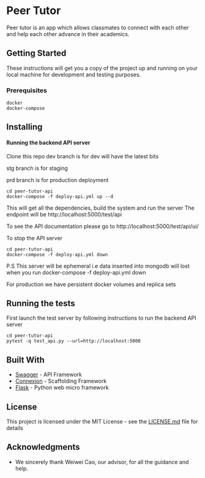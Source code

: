 # Peer Tutor

Peer tutor is an app which allows classmates to connect with each other and help each other advance in their academics.

## Getting Started

These instructions will get you a copy of the project up and running on your local machine for development and testing purposes.

### Prerequisites

```
docker
docker-compose
```

## Installing
#### Running the backend API server
Clone this repo
dev branch is for dev will have the latest bits

stg branch is for staging

prd branch is for production deployment

```
cd peer-tutor-api
docker-compose -f deploy-api.yml up --d
```
This will get all the dependencies, build the system and run the server
The endpoint will be http://localhost:5000/test/api

To see the API documentation please go to
http://localhost:5000/test/api/ui/

To stop the API server
```
cd peer-tutor-api
docker-compose -f deploy-api.yml down
```
P.S This server will be ephemeral i.e data inserted into mongodb will lost when you run docker-compose -f deploy-api.yml down

For production we have persistent docker volumes and replica sets
## Running the tests
First launch the test server by following instructions to run the backend API server

```
cd peer-tutor-api
pytest -q test_api.py --url=http://localhost:5000
```

<!--
### Break down into end to end tests

Explain what these tests test and why

```
Give an example
```

### And coding style tests

Explain what these tests test and why

```
Give an example
```

## Deployment

Add additional notes about how to deploy this on a live system -->

## Built With

* [Swagger](https://swagger.io/) - API Framework
* [Connexion](https://github.com/zalando/connexion) - Scaffolding Framework
* [Flask](http://flask.pocoo.org/) - Python web micro framework
<!--
## Contributing

Please read [CONTRIBUTING.md](https://gist.github.com/PurpleBooth/b24679402957c63ec426) for details on our code of conduct, and the process for submitting pull requests to us.

## Versioning

We use [SemVer](http://semver.org/) for versioning. For the versions available, see the [tags on this repository](https://github.com/your/project/tags).

## Authors

* **Billie Thompson** - *Initial work* - [PurpleBooth](https://github.com/PurpleBooth)

See also the list of [contributors](https://github.com/your/project/contributors) who participated in this project. -->

## License

This project is licensed under the MIT License - see the [LICENSE.md](LICENSE.md) file for details

## Acknowledgments

* We sincerely thank Weiwei Cao, our advisor, for all the guidance and help.
